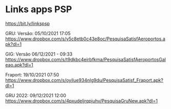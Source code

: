 # Links apps PSP
https://bit.ly/linkspsp

GRU: Versão: 05/10/2021 17:05
https://www.dropbox.com/s/v5c8etb0c43e8oc/PesquisaSatisfAeroportos.apk?dl=1

GIG: Versão 06/12/2021 - 09:33
https://www.dropbox.com/s/t9dkbc4eirbfkma/PesquisaSatisfAeroportosGaleao.apk?dl=1
  
Fraport: 19/10/2021 07:50
https://www.dropbox.com/s/oyilue934nlg9du/PesquisaSatisf_Fraport.apk?dl=1

GRU 2022: 09/12/2021 12:00
https://www.dropbox.com/s/4pxudeljrqpjuhv/PesquisaGruNew.apk?dl=1









